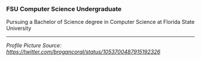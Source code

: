 ### FSU Computer Science Undergraduate
Pursuing a Bachelor of Science degree in Computer Science at Florida State University


---
*Profile Picture Source: https://twitter.com/brogancoral/status/1053700487915192326*


<!--
**BrianN-FSU/BrianN-FSU** is a ✨ _special_ ✨ repository because its `README.md` (this file) appears on your GitHub profile.
-->
